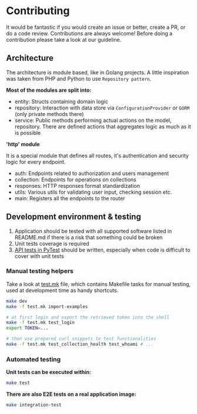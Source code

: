 Contributing
============

It would be fantastic if you would create an issue or better, create a PR, or do a code review. Contributions are always welcome!
Before doing a contribution please take a look at our guideline.

Architecture
------------

The architecture is module based, like in Golang projects. A little inspiration was taken from PHP and Python to use `Repository pattern`.

**Most of the modules are split into:**
- entity: Structs containing domain logic
- repository: Interaction with data store via `ConfigurationProvider` or `GORM` (only private methods there)
- service: Public methods performing actual actions on the model, repository. There are defined actions that aggregates logic as much as it is possible

**'http' module**

It is a special module that defines all routes, it's authentication and security logic for every endpoint.

- auth: Endpoints related to authorization and users management
- collection: Endpoints for operations on collections
- responses: HTTP responses format standardization
- utils: Various utils for validating user input, checking session etc.
- main: Registers all the endpoints to the router

Development environment & testing
---------------------------------

1. Application should be tested with all supported software listed in README.md if there is a risk that something could be broken
2. Unit tests coverage is required
3. [API tests in PyTest](./tests) should be written, especially when code is difficult to cover with unit tests

### Manual testing helpers

Take a look at [test.mk](./test.mk) file, which contains Makefile tasks for manual testing, used at development time as handy shortcuts.

```bash
make dev
make -f test.mk import-examples
```

```bash
# at first login and export the retrieved token into the shell
make -f test.mk test_login
export TOKEN=...

# then use prepared curl snippets to test functionalities
make -f test.mk test_collection_health test_whoami # ...
```

### Automated testing

**Unit tests can be executed within:**

```bash
make test
```

**There are also E2E tests on a real application image:**

```bash
make integration-test
```
